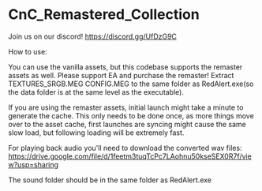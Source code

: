 # CnC_Remastered_Collection

Join us on our discord!
https://discord.gg/UfDzG9C

How to use:

You can use the vanilla assets, but this codebase supports the remaster assets as well. Please support EA and purchase the remaster!
         Extract TEXTURES_SRGB.MEG CONFIG.MEG to the same folder as RedAlert.exe(so the data folder is at the same level as the executable).
         
If you are using the remaster assets, initial launch might take a minute to generate the cache. This only needs to be done once, as more things move over to the asset cache, first launches are syncing might cause the same slow load, but following loading will be extremely fast.

For playing back audio you'll need to download the converted wav files:
https://drive.google.com/file/d/1feetm3tuqTcPc7LAohnu50kseSEX0R7f/view?usp=sharing

The sound folder should be in the same folder as RedAlert.exe
